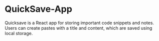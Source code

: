 # QuickSave-App
Quicksave is a React app for storing important code snippets and notes. Users can create pastes with a title and content, which are saved using local storage. 
